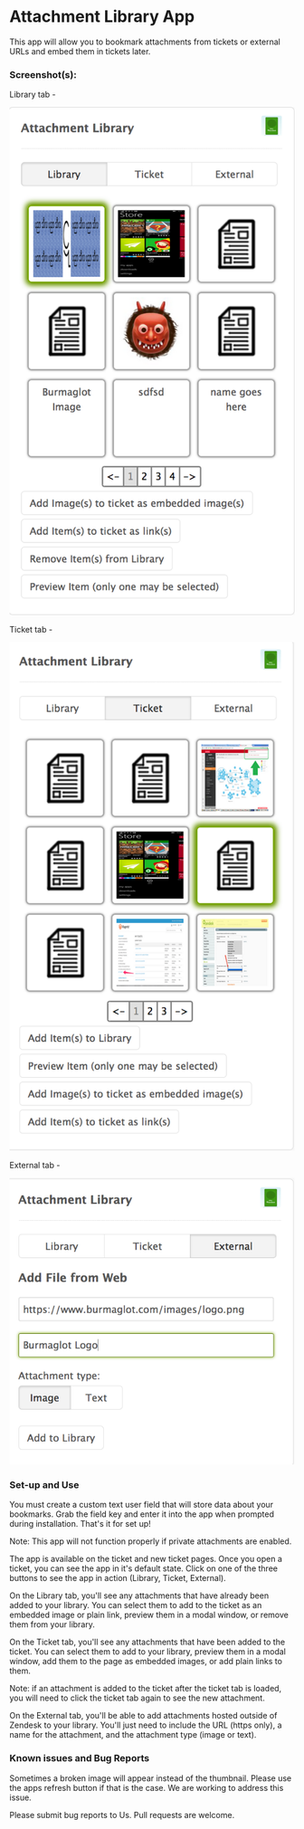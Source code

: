# Attachment Library App

This app will allow you to bookmark attachments from tickets or external URLs and embed them in tickets later.


### Screenshot(s):
Library tab - 

![Library Tab Image](assets/library-tab.png)

Ticket tab - 

![Ticket Tab Image](assets/ticket-tab.png)

External tab - 

![External Tab Image](assets/external-tab.png)

### Set-up and Use

You must create a custom text user field that will store data about your bookmarks.  Grab the field key and enter it into the app when prompted during installation.  That's it for set up! 

Note: This app will not function properly if private attachments are enabled.  

The app is available on the ticket and new ticket pages.  Once you open a ticket, you can see the app in it's default state.  Click on one of the three buttons to see the app in action (Library, Ticket, External).

On the Library tab, you'll see any attachments that have already been added to your library.  You can select them to add to the ticket as an embedded image or plain link, preview them in a modal window, or remove them from your library.

On the Ticket tab, you'll see any attachments that have been added to the ticket.  You can select them to add to your library, preview them in a modal window, add them to the page as embedded images, or add plain links to them.

Note: if an attachment is added to the ticket after the ticket tab is loaded, you will need to click the ticket tab again to see the new attachment.

On the External tab, you'll be able to add attachments hosted outside of Zendesk to your library.  You'll just need to include the URL (https only), a name for the attachment, and the attachment type (image or text).


### Known issues and Bug Reports
Sometimes a broken image will appear instead of the thumbnail.  Please use the apps refresh button if that is the case.  We are working to address this issue.

Please submit bug reports to Us. Pull requests are welcome.